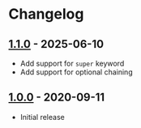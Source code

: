# Changelog

## [1.1.0] - 2025-06-10
[1.1.0]: https://github.com/mhassan1/babel-plugin-transform-array-prototype-includes/compare/v1.0.0...v1.1.0

- Add support for `super` keyword
- Add support for optional chaining

## [1.0.0] - 2020-09-11
[1.0.0]: https://github.com/mhassan1/babel-plugin-transform-array-prototype-includes/commit/784b4f2

- Initial release
